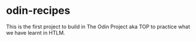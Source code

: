 # odin-recipes
This is the first project to build in The Odin Project aka TOP to practice what we have learnt in HTLM.
